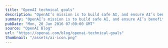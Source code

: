 ```yaml
---
title: "OpenAI technical goals"
description: "OpenAI’s mission is to build safe AI, and ensure AI’s benefits are as widely and evenly distributed as possible."
summary: "OpenAI’s mission is to build safe AI, and ensure AI’s benefits are as widely and evenly distributed as possible."
pubDate: "Mon, 20 Jun 2016 07:00:00 GMT"
source: "OpenAI Blog"
url: "https://openai.com/blog/openai-technical-goals"
thumbnail: "/assets/ai-icon.png"
---
```


